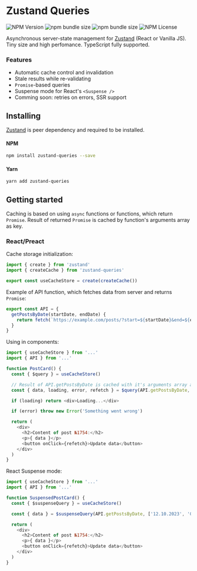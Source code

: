 # Zustand Queries
![NPM Version](https://img.shields.io/npm/v/zustand-queries)
![npm bundle size](https://img.shields.io/bundlephobia/minzip/zustand-queries)
![npm bundle size](https://img.shields.io/bundlephobia/min/zustand-queries)
![NPM License](https://img.shields.io/npm/l/zustand-queries)

Asynchronous server-state management for [Zustand](https://github.com/pmndrs/zustand) (React or Vanilla JS). Tiny size and high perfomance. TypeScript fully supported.

### Features
- Automatic cache control and invalidation
- Stale results while re-validating
- `Promise`-based queries
- Suspense mode for React's `<Suspense />`
- Comming soon: retries on errors, SSR support

## Installing
[Zustand](https://github.com/pmndrs/zustand) is peer dependency and required to be installed.

#### NPM
```bash
npm install zustand-queries --save
```
#### Yarn
```bash
yarn add zustand-queries
```

## Getting started
Caching is based on using `async` functions or functions, which return `Promise`. Result of returned `Promise` is cached by function's arguments array as key.

### React/Preact
Cache storage initialization:
```js
import { create } from 'zustand'
import { createCache } from 'zustand-queries'

export const useCacheStore = create(createCache())
```

Example of API function, which fetches data from server and returns `Promise`:
```js
export const API = {
  getPostsByDate(startDate, endDate) {
    return fetch(`https://example.com/posts/?start=${startDate}&end=${endDate}`)
  }
}
```

Using in components:
```js
import { useCacheStore } from '...'
import { API } from '...'

function PostCard() {
  const { $query } = useCacheStore()

  // Result of API.getPostsByDate is cached with it's arguments array as key
  const { data, loading, error, refetch } = $query(API.getPostsByDate, ['12.10.2023', '01.07.2024'])

  if (loading) return <div>Loading...</div>

  if (error) throw new Error('Something went wrong')

  return (
    <div>
      <h2>Content of post №1754:</h2>
      <p>{ data }</p>
      <button onClick={refetch}>Update data</button>
    </div>
  )
}
```

React Suspense mode:
```js
import { useCacheStore } from '...'
import { API } from '...'

function SuspensedPostCard() {
  const { $suspenseQuery } = useCacheStore()

  const { data } = $suspenseQuery(API.getPostsByDate, ['12.10.2023', '01.07.2024'])

  return (
    <div>
      <h2>Content of post №1754:</h2>
      <p>{ data }</p>
      <button onClick={refetch}>Update data</button>
    </div>
  )
}
```
